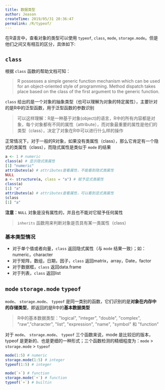 ```yaml
---
title: 数据类型
author: Jeason
createTime: 2019/05/31 20:36:47
permalink: /R/typeof/
---
```

在R语言中，查看对象的类型可以使用 `typeof`, `class`, `mode`, `storage.mode`。但是他们之间又有相互的区分，具体如下:

## `class`

根据 `class` 函数的帮助文档可知：

> R possesses a simple generic function mechanism which can be used for an object-oriented style of programming. Method dispatch takes place based on the class of the first argument to the generic function.

`class` 给出的是一个对象的抽象类型（也可以理解为对象的特定属性），主要针对的是R中的泛型函数，用于泛型函数的参数识别

> 可以这样理解：R是一种基于对象(object)的语言，R中的所有内容都是对象，每个对象都有不同的属性（attribute），而对象最重要的属性是他们的类型（class），决定了对象在R中可以进行什么样的操作

正常情况下，对于一般的R对象，如果没有类属性（class），那么它肯定有一个隐式的类属性（class），而隐式属性是类似于 `mode` 的结果

```r
a <- 1 # numeric
class(a) # 显示隐式类属性
[1] "numeric"
attributes(a) # attributes查看属性，不能看到隐式类属性
NULL
a <- structure(a, class = "a") # 赋予显式类属性  
class(a)
[1] "a"
attributes(a) # attributes查看属性，可以看到显式类属性
$class
[1] "a"
```

**注意**：`NULL` 对象是没有属性的，并且也不能对它赋予任何属性

> `inherits` 函数用来判断对象是否具有某一类属性（class）

### 基本类型情况

+ 对于单个值或者向量，`class` 返回隐式属性（与 `mode` 结果一致）；如：numeric，character
+ 对于矩阵，数组，日期，因子，`class` 返回matrix，array，Date，factor
+ 对于数据框，`class` 返回data.frame
+ 对于列表，`class` 返回list

## `mode` `storage.mode` `typeof`

`mode`、 `storage.mode`、 `typeof` 是同一类别的函数，它们识别的是**对象在内存中的存储类型**，即返回的是R中的**基本数据类型**

> R中的基本数据类型："logical", "integer", "double", "complex", "raw","character", "list", "expression", "name", "symbol" 和 "function"

对于 `mode`、 `storage.mode`、 `typeof` 三个函数来说，mode 是比较旧的版本，typeof 是更新的、也是更细的一种形式；三个函数检测的精细程度为：`mode` > `storage.mode` > `typeof`

```r
mode(1:5) # numeric
storage.mode(1:5) # integer
typeof(1:5) # integer

mode(`+`) # function
storage.mode(`+`) # function
typeof(`+`) # builtin
```
